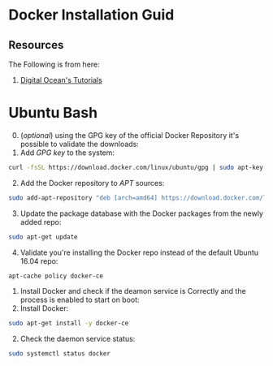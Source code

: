 # Docker Installation Guid

## Resources
The Following is from here:
1. [Digital Ocean's Tutorials](https://www.digitalocean.com/community/tutorials/how-to-install-and-use-docker-on-ubuntu-16-04)


# Ubuntu Bash
0. (*optional*) using the GPG key of the official Docker Repository it's possible to validate the downloads:
  1. Add *GPG key* to the system:
  ```bash
  curl -fsSL https://download.docker.com/linux/ubuntu/gpg | sudo apt-key add -
  ```

  2. Add the Docker repository to *APT* sources: 
  ```bash
  sudo add-apt-repository "deb [arch=amd64] https://download.docker.com/linux/ubuntu $(lsb_release -cs) stable"  
  ```
    
  3. Update the package database with the Docker packages from the newly added repo:
  ```bash
  sudo apt-get update
  ```

  4. Validate you're installing the Docker repo instead of the default Ubuntu 16.04 repo:
  ```bash
  apt-cache policy docker-ce
  ```

1. Install Docker and check if the deamon service is Correctly and the process is enabled to start on boot:
  1. Install Docker:
  ```bash
  sudo apt-get install -y docker-ce
  ```

  2. Check the daemon service status:
  ```bash
  sudo systemctl status docker
  ```
